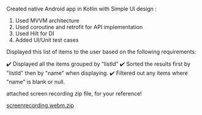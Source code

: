 Created native Android app in Kotlin with Simple UI design :

1) Used MVVM architecture
2) Used coroutine and retrofit for API implementation
3) Used Hilt for DI
4) Added UI/Unit test cases

Displayed this list of items to the user based on the following requirements:

✔️ Displayed all the items grouped by "listId"
✔️ Sorted the results first by "listId" then by "name" when displaying.
✔️ Filtered out any items where "name" is blank or null.

attached screen recording zip file, for your reference!


[screenrecording.webm.zip](https://github.com/user-attachments/files/19349746/screenrecording.webm.zip)
